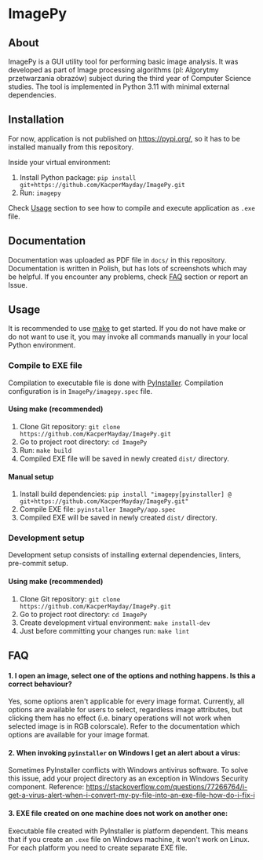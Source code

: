 # ImagePy

## About

ImagePy is a GUI utility tool for performing basic image analysis. It was developed as part of Image processing algorithms
(pl: Algorytmy przetwarzania obrazów) subject during the third year of Computer Science
studies. The tool is implemented in Python 3.11 with minimal external dependencies.

## Installation

For now, application is not published on https://pypi.org/, so it has to be installed manually from this repository.

Inside your virtual environment:

1. Install Python package: `pip install git+https://github.com/KacperMayday/ImagePy.git`
2. Run: `imagepy`

Check [Usage](#usage) section to see how to compile and execute application as `.exe` file.

## Documentation

Documentation was uploaded as PDF file in `docs/` in this repository. Documentation is written in Polish, but has
lots of screenshots which may be helpful. If you encounter any problems, check [FAQ](#faq) section or report an Issue.

## Usage

It is recommended to use [make](https://www.gnu.org/software/make/) to get started. If you do not have make or do not
want to use it, you may invoke all commands manually in your local Python environment.

### Compile to EXE file

Compilation to executable file is done with [PyInstaller](https://pypi.org/project/pyinstaller/). Compilation
configuration is in `ImagePy/imagepy.spec` file.

#### Using make (recommended)

1. Clone Git repository: `git clone https://github.com/KacperMayday/ImagePy.git`
2. Go to project root directory: `cd ImagePy`
3. Run: `make build`
4. Compiled EXE file will be saved in newly created `dist/` directory.

#### Manual setup

1. Install build dependencies: `pip install "imagepy[pyinstaller] @ git+https://github.com/KacperMayday/ImagePy.git"`
2. Compile EXE file: `pyinstaller ImagePy/app.spec`
3. Compiled EXE will be saved in newly created `dist/` directory.

### Development setup

Development setup consists of installing external dependencies, linters, pre-commit setup.

#### Using make (recommended)

1. Clone Git repository: `git clone https://github.com/KacperMayday/ImagePy.git`
2. Go to project root directory: `cd ImagePy`
3. Create development virtual environment: `make install-dev`
4. Just before committing your changes run: `make lint`

## FAQ

#### 1. I open an image, select one of the options and nothing happens. Is this a correct behaviour?

Yes, some options aren't applicable for every image format. Currently, all options are available for users to select,
regardless image attributes, but clicking them has no effect (i.e. binary operations will not work when selected image
is in RGB colorscale). Refer to the documentation which options are available for your image format.

#### 2. When invoking `pyinstaller` on Windows I get an alert about a virus:

Sometimes PyInstaller conflicts with Windows antivirus software. To solve this issue, add your project directory as an
exception in Windows Security component.
Reference:
https://stackoverflow.com/questions/77266764/i-get-a-virus-alert-when-i-convert-my-py-file-into-an-exe-file-how-do-i-fix-i

#### 3. EXE file created on one machine does not work on another one:

Executable file created with PyInstaller is platform dependent. This means that if you create an `.exe` file on Windows
machine, it won't work on Linux. For each platform you need to create separate EXE file.
